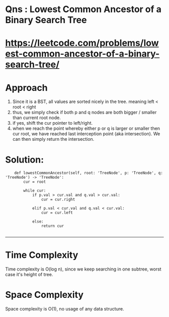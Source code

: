 # Qns : Lowest Common Ancestor of a Binary Search Tree 
# https://leetcode.com/problems/lowest-common-ancestor-of-a-binary-search-tree/

# Approach
1) Since it is a BST, all values are sorted nicely in the tree. meaning left < root < right
2) thus, we simply check if both p and q nodes are both bigger / smaller than current root node.
3) if yes, shift the cur pointer to left/right. 
4) when we reach the point whereby either p or q is larger or smaller then cur root, we have reached last interception point (aka intersection). We can then simply return the intersection.


# Solution:
```
    def lowestCommonAncestor(self, root: 'TreeNode', p: 'TreeNode', q: 'TreeNode') -> 'TreeNode':
        cur = root

        while cur:
            if p.val > cur.val and q.val > cur.val:
                cur = cur.right
            
            elif p.val < cur.val and q.val < cur.val:
                cur = cur.left
            
            else:
                return cur
               
```
---

# Time Complexity
Time complexity is O(log n), since we keep searching in one subtree, worst case it's height of tree.

# Space Complexity
Space complexity is O(1), no usage of any data structure.